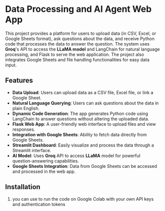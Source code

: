 
# Data Processing and AI Agent Web App

This project provides a platform for users to upload data (in CSV, Excel, or Google Sheets format), ask questions about the data, and receive Python code that processes the data to answer the question. The system uses **Groq**'s API to access the **LLaMA model** and LangChain for natural language processing, and Flask to serve the web application. The project also integrates Google Sheets and file handling functionalities for easy data input.

## Features

- **Data Upload**: Users can upload data as a CSV file, Excel file, or link a Google Sheet.
- **Natural Language Querying**: Users can ask questions about the data in plain English.
- **Dynamic Code Generation**: The app generates Python code using LangChain to answer questions without altering the uploaded data.
- **Flask Web App**: A user-friendly web interface to upload files and view responses.
- **Integration with Google Sheets**: Ability to fetch data directly from Google Sheets.
- **Streamlit Dashboard**: Easily visualize and process the data through a Streamlit interface.
- **AI Model**: Uses **Groq** API to access **LLaMA** model for powerful question-answering capabilities.
- **Google Sheets Integration**: Data from Google Sheets can be accessed and processed in the web app.

## Installation

1. you can use to run the code on Google Colab with your own API keys and authentication tokens
